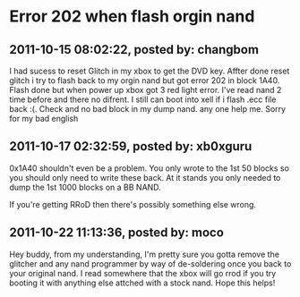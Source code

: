 # Error 202 when flash orgin nand

## 2011-10-15 08:02:22, posted by: changbom

I had sucess to reset Glitch in my xbox to get the DVD key. Affter done reset glitch i try to flash back to my orgin nand but got error 202 in block 1A40. Flash done but when power up xbox got 3 red light error. I've read nand 2 time before and there no difrent. I still can boot into xell if i flash .ecc file back :(. Check and no bad block in my dump nand. any one help me. Sorry for my bad english

## 2011-10-17 02:32:59, posted by: xb0xguru

0x1A40 shouldn't even be a problem. You only wrote to the 1st 50 blocks so you should only need to write these back. At it stands you only needed to dump the 1st 1000 blocks on a BB NAND.   
   
 If you're getting RRoD then there's possibly something else wrong.

## 2011-10-22 11:13:36, posted by: moco

Hey buddy, from my understanding, I'm pretty sure you gotta remove the glitcher and any nand programmer by way of de-soldering once you back to your original nand. I read somewhere that the xbox will go rrod if you try booting it with anything else attched with a stock nand. Hope this helps!